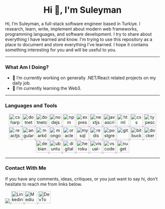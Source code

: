 <h1 align="center">Hi 👋, I'm Suleyman</h1>

Hi, I’m Suleyman, a full-stack software engineer based in Turkiye. I research, learn, write, implement about modern web frameworks, programming languages, and software development. I try to share about everything I have learned and know. I'm trying to use this repository as a place to document and store everything I've learned. I hope it contains something interesting for you and will be useful to you.

---

### What Am I Doing?

- 🔭 I’m currently working on generally .NET/React related projects on my daily job.
- 🌱 I’m currently learning the Web3.

---

### Languages and Tools

<p align="center">
  <a href="https://learn.microsoft.com/en-gb/dotnet/csharp/" target="_blank" rel="noreferrer">
    <img src="https://cdn.jsdelivr.net/gh/devicons/devicon/icons/csharp/csharp-original.svg" alt="csharp" width="40" height="40" />
  </a>
  <a href="https://dotnet.microsoft.com/en-us/" target="_blank" rel="noreferrer">
    <img src="https://cdn.jsdelivr.net/gh/devicons/devicon/icons/dot-net/dot-net-plain-wordmark.svg" alt="dotnet" width="40" height="40" />
  </a>
  <a href="https://dotnet.microsoft.com/en-us/" target="_blank" rel="noreferrer">
     <img src="https://cdn.jsdelivr.net/gh/devicons/devicon/icons/dotnetcore/dotnetcore-original.svg" alt="dotnetcore" width="40" height="40"/>
  </a>
  <a href="https://nodejs.org/en/" target="_blank" rel="noreferrer">
     <img src="https://cdn.jsdelivr.net/gh/devicons/devicon/icons/nodejs/nodejs-original.svg" alt="nodejs" width="40" height="40"/>
  </a> 
  <a href="https://www.npmjs.com/" target="_blank" rel="noreferrer">
     <img src="https://cdn.jsdelivr.net/gh/devicons/devicon/icons/npm/npm-original-wordmark.svg" alt="npm" width="40" height="40"/>
  </a>
   <a href="https://expressjs.com/" target="_blank" rel="noreferrer">
     <img src="https://cdn.jsdelivr.net/gh/devicons/devicon/icons/express/express-original-wordmark.svg" alt="expressjs" width="40" height="40"/>
  </a> 
  <a href="https://nextjs.org/" target="_blank" rel="noreferrer">
     <img src="https://cdn.jsdelivr.net/gh/devicons/devicon/icons/nextjs/nextjs-original-wordmark.svg" alt="nextjs" width="40" height="40"/>
  </a> 
  <a href="https://www.javascript.com/" target="_blank" rel="noreferrer">
     <img src="https://cdn.jsdelivr.net/gh/devicons/devicon/icons/javascript/javascript-plain.svg" alt="javascript" width="40" height="40"/>
  </a> 
  <a href="https://www.w3schools.com/html/" target="_blank" rel="noreferrer">
     <img src="https://cdn.jsdelivr.net/gh/devicons/devicon/icons/html5/html5-original.svg" alt="html" width="40" height="40"/>
  </a> 
   <a href="https://www.w3schools.com/css/" target="_blank" rel="noreferrer">
     <img src="https://cdn.jsdelivr.net/gh/devicons/devicon/icons/css3/css3-original.svg" alt="css" width="40" height="40"/>
  </a>
  <a href="https://www.typescriptlang.org/" target="_blank" rel="noreferrer">
     <img src="https://cdn.jsdelivr.net/gh/devicons/devicon/icons/typescript/typescript-original.svg" alt="typescript" width="40" height="40"/>
  </a> 
  <a href="https://reactjs.org/" target="_blank" rel="noreferrer">
     <img src="https://cdn.jsdelivr.net/gh/devicons/devicon/icons/react/react-original.svg" alt="reactjs" width="40" height="40"/>
  </a> 
  <a href="https://angular.io/" target="_blank" rel="noreferrer">
     <img src="https://cdn.jsdelivr.net/gh/devicons/devicon/icons/angularjs/angularjs-plain.svg" alt="angular" width="40" height="40"/>
  </a> 
  <a href="https://www.markdownguide.org/" target="_blank" rel="noreferrer">
     <img src="https://cdn.jsdelivr.net/gh/devicons/devicon/icons/markdown/markdown-original.svg" alt="markdown" width="40" height="40"/>
  </a> 
  <a href="https://www.mongodb.com/" target="_blank" rel="noreferrer">
     <img src="https://cdn.jsdelivr.net/gh/devicons/devicon/icons/mongodb/mongodb-original.svg" alt="mongodb" width="40" height="40"/>
  </a>
  <a href="https://www.oracle.com/" target="_blank" rel="noreferrer">
     <img src="https://cdn.jsdelivr.net/gh/devicons/devicon/icons/oracle/oracle-original.svg" alt="oracle" width="40" height="40"/>
  </a>
  <a href="https://www.mysql.com/" target="_blank" rel="noreferrer">
     <img src="https://cdn.jsdelivr.net/gh/devicons/devicon/icons/mysql/mysql-original.svg" alt="mysql" width="40" height="40"/>
  </a>
  <a href="https://redis.io/" target="_blank" rel="noreferrer">
     <img src="https://cdn.jsdelivr.net/gh/devicons/devicon/icons/redis/redis-original.svg" alt="redis" width="40" height="40"/>
  </a>
  <a href="https://www.postgresql.org/" target="_blank" rel="noreferrer">
     <img src="https://cdn.jsdelivr.net/gh/devicons/devicon/icons/postgresql/postgresql-original.svg" alt="postgresql" width="40" height="40"/>
  </a>
  <a href="https://git-scm.com/" target="_blank" rel="noreferrer">
     <img src="https://cdn.jsdelivr.net/gh/devicons/devicon/icons/git/git-original.svg" alt="git" width="40" height="40"/>
  </a>
  <a href="https://bitbucket.org/" target="_blank" rel="noreferrer">
     <img src="https://cdn.jsdelivr.net/gh/devicons/devicon/icons/bitbucket/bitbucket-original-wordmark.svg" alt="bitbucket" width="40" height="40"/>
  </a>
  <a href="https://www.docker.com/" target="_blank" rel="noreferrer">
     <img src="https://cdn.jsdelivr.net/gh/devicons/devicon/icons/docker/docker-plain-wordmark.svg" alt="docker" width="40" height="40"/>
  </a>
  <a href="https://www.debian.org/" target="_blank" rel="noreferrer">
     <img src="https://cdn.jsdelivr.net/gh/devicons/devicon/icons/debian/debian-plain-wordmark.svg" alt="debian" width="40" height="40"/>
  </a>
  <a href="https://ubuntu.com/" target="_blank" rel="noreferrer">
     <img src="https://cdn.jsdelivr.net/gh/devicons/devicon/icons/ubuntu/ubuntu-plain-wordmark.svg" alt="ubuntu" width="40" height="40"/>
  </a>
  <a href="https://www.digitalocean.com/" target="_blank" rel="noreferrer">
     <img src="https://cdn.jsdelivr.net/gh/devicons/devicon/icons/digitalocean/digitalocean-original.svg" alt="digitalocean" width="40" height="40"/>
  </a>
  <a href="https://www.heroku.com/" target="_blank" rel="noreferrer">
     <img src="https://cdn.jsdelivr.net/gh/devicons/devicon/icons/heroku/heroku-plain-wordmark.svg" alt="heroku" width="40" height="40"/>
  </a>
  <a href="https://visualstudio.microsoft.com/" target="_blank" rel="noreferrer">
     <img src="https://cdn.jsdelivr.net/gh/devicons/devicon/icons/visualstudio/visualstudio-plain.svg" alt="visual-studio" width="40" height="40"/>
  </a>
  <a href="https://code.visualstudio.com/" target="_blank" rel="noreferrer">
     <img src="https://cdn.jsdelivr.net/gh/devicons/devicon/icons/vscode/vscode-original.svg" alt="vscode" width="40" height="40"/>
  </a>
  <a href="https://www.nuget.org/" target="_blank" rel="noreferrer">
     <img src="https://cdn.jsdelivr.net/gh/devicons/devicon/icons/nuget/nuget-original.svg" alt="nuget" width="40" height="40"/>
  </a>
</p>       

---

### Contact With Me

If you have any comments, ideas, critiques, or you just want to say hi, don’t hesitate to reach me from links below.

<p>
  <a href="mailto:sudo@suleymandonmez.dev" target="blank"><img src="https://img.icons8.com/ios-filled/40/228BE6/circled-envelope.png"/>
  </a>
  <a href="https://www.linkedin.com/in/suleyman-donmez/">
    <img alt="Linkedin" src="https://www.vectorlogo.zone/logos/linkedin/linkedin-icon.svg" width="40" height="40"/>
  </a>
  <a href="https://medium.com/@suleyman.donmez">
    <img alt="Medium" src="https://www.vectorlogo.zone/logos/medium/medium-tile.svg" width="40" height="40"/>
  </a>
  <a href="https://dev.to/donmezs">
    <img alt="DevTo" src="https://d2fltix0v2e0sb.cloudfront.net/dev-black.png" width="40" height="40"/>
  </a>
</p>

